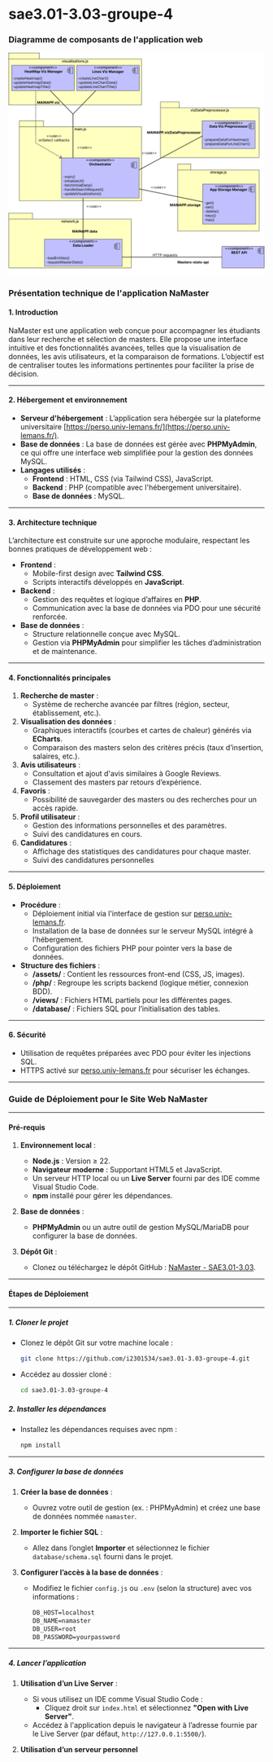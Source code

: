 # sae3.01-3.03-groupe-4

### Diagramme de composants de l'application web
![Diagramme de composants](assets/images/Diagramme_de_composants.png)

### Présentation technique de l'application NaMaster

#### **1. Introduction**
NaMaster est une application web conçue pour accompagner les étudiants dans leur recherche et sélection de masters. Elle propose une interface intuitive et des fonctionnalités avancées, telles que la visualisation de données, les avis utilisateurs, et la comparaison de formations. L’objectif est de centraliser toutes les informations pertinentes pour faciliter la prise de décision.

---

#### **2. Hébergement et environnement**
- **Serveur d'hébergement** : L’application sera hébergée sur la plateforme universitaire [https://perso.univ-lemans.fr/](https://perso.univ-lemans.fr/).
- **Base de données** : La base de données est gérée avec **PHPMyAdmin**, ce qui offre une interface web simplifiée pour la gestion des données MySQL.
- **Langages utilisés** :
  - **Frontend** : HTML, CSS (via Tailwind CSS), JavaScript.
  - **Backend** : PHP (compatible avec l'hébergement universitaire).
  - **Base de données** : MySQL.

---

#### **3. Architecture technique**
L’architecture est construite sur une approche modulaire, respectant les bonnes pratiques de développement web :
- **Frontend** :
  - Mobile-first design avec **Tailwind CSS**.
  - Scripts interactifs développés en **JavaScript**.
- **Backend** :
  - Gestion des requêtes et logique d’affaires en **PHP**.
  - Communication avec la base de données via PDO pour une sécurité renforcée.
- **Base de données** :
  - Structure relationnelle conçue avec MySQL.
  - Gestion via **PHPMyAdmin** pour simplifier les tâches d’administration et de maintenance.

---

#### **4. Fonctionnalités principales**
1. **Recherche de master** :
   - Système de recherche avancée par filtres (région, secteur, établissement, etc.).
2. **Visualisation des données** :
   - Graphiques interactifs (courbes et cartes de chaleur) générés via **ECharts**.
   - Comparaison des masters selon des critères précis (taux d’insertion, salaires, etc.).
3. **Avis utilisateurs** :
   - Consultation et ajout d'avis similaires à Google Reviews.
   - Classement des masters par retours d’expérience.
4. **Favoris** :
   - Possibilité de sauvegarder des masters ou des recherches pour un accès rapide.
5. **Profil utilisateur** :
   - Gestion des informations personnelles et des paramètres.
   - Suivi des candidatures en cours.
6. **Candidatures** :
   - Affichage des statistiques des candidatures pour chaque master.
   - Suivi des candidatures personnelles

---

#### **5. Déploiement**
- **Procédure** :
  - Déploiement initial via l'interface de gestion sur [perso.univ-lemans.fr](https://perso.univ-lemans.fr/).
  - Installation de la base de données sur le serveur MySQL intégré à l’hébergement.
  - Configuration des fichiers PHP pour pointer vers la base de données.
- **Structure des fichiers** :
  - **/assets/** : Contient les ressources front-end (CSS, JS, images).
  - **/php/** : Regroupe les scripts backend (logique métier, connexion BDD).
  - **/views/** : Fichiers HTML partiels pour les différentes pages.
  - **/database/** : Fichiers SQL pour l’initialisation des tables.

---

#### **6. Sécurité**
- Utilisation de requêtes préparées avec PDO pour éviter les injections SQL.
- HTTPS activé sur [perso.univ-lemans.fr](https://perso.univ-lemans.fr/) pour sécuriser les échanges.

---

### Guide de Déploiement pour le Site Web **NaMaster**

---

#### **Pré-requis**

1. **Environnement local** :
   - **Node.js** : Version ≥ 22.
   - **Navigateur moderne** : Supportant HTML5 et JavaScript.
   - Un serveur HTTP local ou un **Live Server** fourni par des IDE comme Visual Studio Code.
   - **npm** installé pour gérer les dépendances.

2. **Base de données** :
   - **PHPMyAdmin** ou un autre outil de gestion MySQL/MariaDB pour configurer la base de données.

3. **Dépôt Git** :
   - Clonez ou téléchargez le dépôt GitHub : [NaMaster - SAE3.01-3.03](https://github.com/i2301534/sae3.01-3.03-groupe-4/tree/main).

---

#### **Étapes de Déploiement**

---

##### 1. **Cloner le projet**
   - Clonez le dépôt Git sur votre machine locale :
     ```bash
     git clone https://github.com/i2301534/sae3.01-3.03-groupe-4.git
     ```
   - Accédez au dossier cloné :
     ```bash
     cd sae3.01-3.03-groupe-4
     ```

##### 2. **Installer les dépendances**
   - Installez les dépendances requises avec npm :
     ```bash
     npm install
     ```

---

##### 3. **Configurer la base de données**

1. **Créer la base de données** :
   - Ouvrez votre outil de gestion (ex. : PHPMyAdmin) et créez une base de données nommée `namaster`.

2. **Importer le fichier SQL** :
   - Allez dans l’onglet **Importer** et sélectionnez le fichier `database/schema.sql` fourni dans le projet.

3. **Configurer l’accès à la base de données** :
   - Modifiez le fichier `config.js` ou `.env` (selon la structure) avec vos informations :
     ```
     DB_HOST=localhost
     DB_NAME=namaster
     DB_USER=root
     DB_PASSWORD=yourpassword
     ```

---

##### 4. **Lancer l’application**

1. **Utilisation d’un Live Server** :
   - Si vous utilisez un IDE comme Visual Studio Code :
     - Cliquez droit sur `index.html` et sélectionnez **"Open with Live Server"**.
   - Accédez à l'application depuis le navigateur à l’adresse fournie par le Live Server (par défaut, `http://127.0.0.1:5500/`).

2. **Utilisation d’un serveur personnel**
